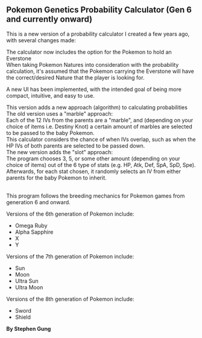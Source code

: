 ## Pokemon Genetics Probability Calculator (Gen 6 and currently onward)

This is a new version of a probability calculator I created a few years ago, with several changes made:

The calculator now includes the option for the Pokemon to hold an Everstone<br>
When taking Pokemon Natures into consideration with the probability calculation, it's assumed that the Pokemon carrying the Everstone will have the correct/desired Nature that the player is looking for.

A new UI has been implemented, with the intended goal of being more compact, intuitive, and easy to use.

This version adds a new approach (algorithm) to calculating probabilities<br>
The old version uses a "marble" approach:<br>
Each of the 12 IVs from the parents are a "marble",
and (depending on your choice of items i.e. Destiny Knot) a certain amount of marbles are selected to be passed to the baby Pokemon.<br>
This calculator considers the chance of when IVs overlap, such as when the HP IVs of both parents are selected to be passed down.<br>
The new version adds the "slot" approach:<br>
The program chooses 3, 5, or some other amount (depending on your choice of items) out of the 6 type of stats (e.g. HP, Atk, Def, SpA, SpD, Spe).
Afterwards, for each stat chosen, it randomly selects an IV from either parents for the baby Pokemon to inherit.<br><br>

This program follows the breeding mechanics for Pokemon games from generation 6 and onward.<br>

Versions of the 6th generation of Pokemon include:
* Omega Ruby
* Alpha Sapphire
* X
* Y

Versions of the 7th generation of Pokemon include:
* Sun
* Moon
* Ultra Sun
* Ultra Moon

Versions of the 8th generation of Pokemon include:
* Sword
* Shield

**By Stephen Gung**
